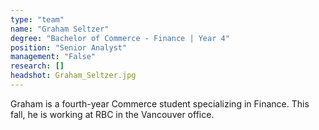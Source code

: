 ```yaml
---
type: "team"
name: "Graham Seltzer"
degree: "Bachelor of Commerce - Finance | Year 4"
position: "Senior Analyst"
management: "False"
research: []
headshot: Graham_Seltzer.jpg
---
```


Graham is a fourth-year Commerce student specializing in Finance. This fall, he is working at RBC in the Vancouver office.

